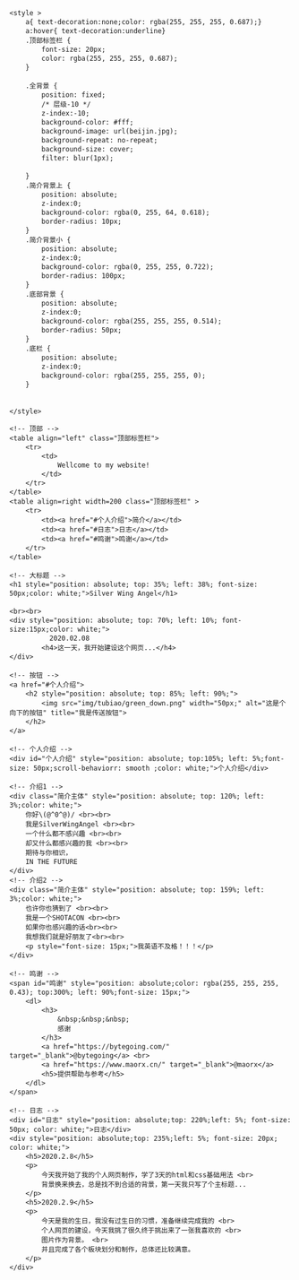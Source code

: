 <!DOCTYPE html>
<html lang="zh-CN">
<head>
    <meta charset="UTF-8">
    <meta name="viewport" content="width=device-width, initial-scale=1.0">
    <title>SilverWingAngel</title>

    <style >
        a{ text-decoration:none;color: rgba(255, 255, 255, 0.687);} 
        a:hover{ text-decoration:underline} 
        .顶部标签栏 {
            font-size: 20px;
            color: rgba(255, 255, 255, 0.687);
        }
        
        .全背景 {
            position: fixed;
            /* 层级-10 */
            z-index:-10;
            background-color: #fff;
            background-image: url(beijin.jpg);
            background-repeat: no-repeat;
            background-size: cover;
            filter: blur(1px);
                
        }
        .简介背景上 {
            position: absolute;
            z-index:0;
            background-color: rgba(0, 255, 64, 0.618);
            border-radius: 10px;
        }
        .简介背景小 {
            position: absolute;
            z-index:0;
            background-color: rgba(0, 255, 255, 0.722);
            border-radius: 100px;
        }
        .底部背景 {
            position: absolute;
            z-index:0;
            background-color: rgba(255, 255, 255, 0.514);
            border-radius: 50px;
        }
        .底栏 {
            position: absolute;
            z-index:0;
            background-color: rgba(255, 255, 255, 0);
        }
        
        
    </style>

</head>
<body>
    <div class="全背景"        style="top: 0px ; left:  0%;  width: 100%;   height: 100%;"></div>
    <div class="简介背景小"    style="top: 118%; left: -10%;  width: 40%;   height: 36%;"> </div>
    <div class="简介背景小"    style="top: 158%; left: -10%;  width: 40%;   height: 36%;"> </div>
    <div class="底部背景"      style="top: 230%; left:   0&;  width: 45%;   height: 80%;"></div>
    <div class="底栏"          style="top: 315%; left:   0%;  width: 100%;  height: 5%;"></div>

    <!-- 顶部 -->
    <table align="left" class="顶部标签栏">
        <tr>
            <td>
                Wellcome to my website!
            </td>
        </tr>
    </table>
    <table align=right width=200 class="顶部标签栏" >
        <tr>
            <td><a href="#个人介绍">简介</a></td>
            <td><a href="#日志">日志</a></td>
            <td><a href="#鸣谢">鸣谢</a></td>
        </tr>
    </table>

    <!-- 大标题 -->
    <h1 style="position: absolute; top: 35%; left: 38%; font-size: 50px;color: white;">Silver Wing Angel</h1>

    <br><br>
    <div style="position: absolute; top: 70%; left: 10%; font-size:15px;color: white;">
              2020.02.08
            <h4>这一天，我开始建设这个网页...</h4>
    </div>
    
    <!-- 按钮 -->
    <a href="#个人介绍">
        <h2 style="position: absolute; top: 85%; left: 90%;">
            <img src="img/tubiao/green_down.png" width="50px;" alt="这是个向下的按钮" title="我是传送按钮">
        </h2>
    </a>

    <!-- 个人介绍 -->
    <div id="个人介绍" style="position: absolute; top:105%; left: 5%;font-size: 50px;scroll-behaviorr: smooth ;color: white;">个人介绍</div>

    <!-- 介绍1 -->
    <div class="简介主体" style="position: absolute; top: 120%; left: 3%;color: white;">
        你好\(@^0^@)/ <br><br>
        我是SilverWingAngel <br><br>
        一个什么都不感兴趣 <br><br>
        却又什么都感兴趣的我 <br><br>
        期待与你相识，
        IN THE FUTURE
    </div>
    <!-- 介绍2 -->
    <div class="简介主体" style="position: absolute; top: 159%; left: 3%;color: white;">
        也许你也猜到了 <br><br>
        我是一个SHOTACON <br><br>
        如果你也感兴趣的话<br><br>
        我想我们就是好朋友了<br><br>
        <p style="font-size: 15px;">我英语不及格！！！</p>
    </div>

    <!-- 鸣谢 -->
    <span id="鸣谢" style="position: absolute;color: rgba(255, 255, 255, 0.43); top:300%; left: 90%;font-size: 15px;">
        <dl>
            <h3>
                &nbsp;&nbsp;&nbsp;
                感谢
            </h3>
            <a href="https://bytegoing.com/" target="_blank">@bytegoing</a> <br>
            <a href="https://www.maorx.cn/" target="_blank">@maorx</a>
            <h5>提供帮助与参考</h5>
        </dl>
    </span>

    <!-- 日志 -->
    <div id="日志" style="position: absolute;top: 220%;left: 5%; font-size: 50px; color: white;">日志</div>
    <div style="position: absolute;top: 235%;left: 5%; font-size: 20px;  color: white;">
        <h5>2020.2.8</h5>
        <p>
            今天我开始了我的个人网页制作，学了3天的html和css基础用法 <br>
            背景换来换去，总是找不到合适的背景，第一天我只写了个主标题...
        </p>
        <h5>2020.2.9</h5>
        <p>
            今天是我的生日，我没有过生日的习惯，准备继续完成我的 <br>
            个人网页的建设，今天我挑了很久终于挑出来了一张我喜欢的 <br>
            图片作为背景。 <br>
            并且完成了各个板块划分和制作，总体还比较满意。
        </p>
    </div>

</body>
</html>
